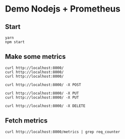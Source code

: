 
# Demo Nodejs + Prometheus

## Start

```
yarn
npm start
```

## Make some metrics

```
curl http://localhost:8000/
curl http://localhost:8000/
curl http://localhost:8000/

curl http://localhost:8000/ -X POST

curl http://localhost:8000/ -X PUT
curl http://localhost:8000/ -X PUT

curl http://localhost:8000/ -X DELETE
```

## Fetch metrics

```
curl http://localhost:8000/metrics | grep req_counter
```